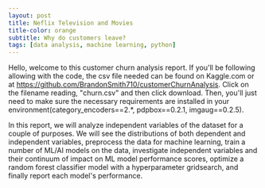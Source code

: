 ```yaml
---
layout: post
title: Neflix Television and Movies
title-color: orange
subtitle: Why do customers leave?
tags: [data analysis, machine learning, python]
---
```



Hello, welcome to this customer churn analysis report. If you'll be following allowing with the code, the csv file needed can be found on Kaggle.com or at https://github.com/BrandonSmith710/customerChurnAnalysis. Click on the filename reading, "churn.csv" and then click download. Then,
you'll just need to make sure the necessary requirements are installed in your environment(category_encoders==2.*, pdpbox==0.2.1, imgaug==0.2.5).

In this report, we will analyze independent variables of the dataset for a couple of purposes. We will see the distributions of both dependent and independent variables, preprocess the data for machine learning, train a number of ML/AI models on the data, investigate independent variables and their continuum of impact on ML model performance scores, optimize a random forest classifier model with a hyperparameter gridsearch, and finally report each model's performance.

